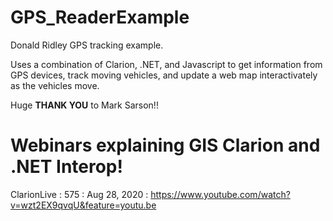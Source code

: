# GPS_ReaderExample

Donald Ridley GPS tracking example.

Uses a combination of Clarion, .NET, and Javascript to get information from GPS devices, track 
 moving vehicles, and update a web map interactivately as the vehicles move. 

Huge **THANK YOU** to Mark Sarson!!
 
# Webinars explaining GIS Clarion and .NET Interop!

ClarionLive : 575 : Aug 28, 2020 : https://www.youtube.com/watch?v=wzt2EX9qvqU&feature=youtu.be

